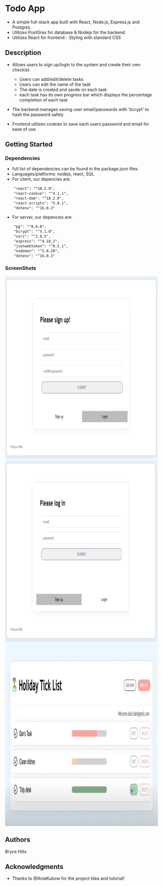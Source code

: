# Todo App

- A simple full-stack app built with React, Node.js, Express.js and Postgres.
- Utilizes PostGres for database & Nodejs for the backend
- Utilizes React for frontend - Styling with standard CSS

## Description

- Allows users to sign up/login to the system and create their own checkist.
    - Users can add/edit/delete tasks
    - Users can edit the name of the task
    - The date is created and savde on each task
    - each task has its own progress bar which displays the percentage completion of each task

- The backend manages saving user email/passwords with 'bcrypt' to hash the password safely
- Frontend utilizes cookies to save each users password and email for ease of use

## Getting Started

### Dependencies

* full list of dependencies can be found in the package.json files
* Languages/platforms: nodejs, react, SQL
* For client, our depencies are:
```
    "react": "^18.2.0",
    "react-cookie": "^4.1.1",
    "react-dom": "^18.2.0",
    "react-scripts": "5.0.1",
    "dotenv": "^16.0.3"
```
* For server, our depencies are:
```
    "pg": "^8.8.0",
    "bcrypt": "^5.1.0",
    "cors": "^2.8.5",
    "express": "^4.18.2",
    "jsonwebtoken": "^8.5.1",
    "nodemon": "^2.0.20",
    "dotenv": "^16.0.3"
```

### ScreenShots
<img src="/ss/3.png" alt="alt text" width="1000" height="600">  
<img src="/ss/2.png" alt="alt text" width="1000" height="600">  
<img src="/ss/1.jpg" alt="alt text" width="1000" height="600">  


## Authors

Bryce Hills  


## Acknowledgments

* Thanks to @AniaKubow for the project Idea and tutorial!

